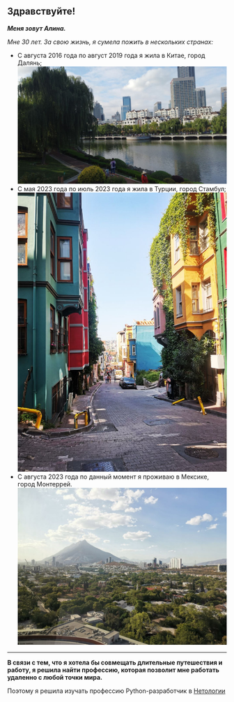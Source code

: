 ## Здравствуйте!

***Меня зовут Алина.***

_Мне 30 лет. За свою жизнь, я сумела пожить в нескольких странах:_
* С августа 2016 года по август 2019 года я жила в Китае, город Далянь;![Alt text](photo_5271717909825179120_y.jpg)
* С мая 2023 года по июль 2023 года я жила в Турции, город Стамбул;![Alt text](photo_5271717909825179122_y.jpg)
* С августа 2023 года по данный момент я проживаю в Мексике, город Монтеррей.![Alt text](photo_5271717909825179125_y.jpg)

---

**В связи с тем, что я хотела бы совмещать длительные путешествия и работу, я решила найти профессию, которая позволит мне работать удаленно с любой точки мира.**

Поэтому я решила изучать профессию Python-разработчик в [Нетологии](https://netology.ru)








